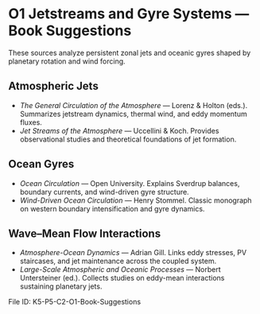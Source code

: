 # O1 Jetstreams and Gyre Systems — Book Suggestions

These sources analyze persistent zonal jets and oceanic gyres shaped by planetary rotation and wind forcing.

## Atmospheric Jets
- *The General Circulation of the Atmosphere* — Lorenz & Holton (eds.). Summarizes jetstream dynamics, thermal wind, and eddy momentum fluxes.
- *Jet Streams of the Atmosphere* — Uccellini & Koch. Provides observational studies and theoretical foundations of jet formation.

## Ocean Gyres
- *Ocean Circulation* — Open University. Explains Sverdrup balances, boundary currents, and wind-driven gyre structure.
- *Wind-Driven Ocean Circulation* — Henry Stommel. Classic monograph on western boundary intensification and gyre dynamics.

## Wave–Mean Flow Interactions
- *Atmosphere-Ocean Dynamics* — Adrian Gill. Links eddy stresses, PV staircases, and jet maintenance across the coupled system.
- *Large-Scale Atmospheric and Oceanic Processes* — Norbert Untersteiner (ed.). Collects studies on eddy-mean interactions sustaining planetary jets.

File ID: K5-P5-C2-O1-Book-Suggestions
